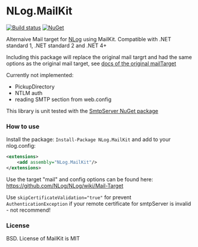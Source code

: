 # NLog.MailKit

[![Build status](https://ci.appveyor.com/api/projects/status/nuh3pkael8ltd4bq/branch/master?svg=true)](https://ci.appveyor.com/project/nlog/nlog-mailkit/branch/master)
[![NuGet](https://img.shields.io/nuget/v/NLog.MailKit.svg)](https://www.nuget.org/packages/NLog.MailKit)

Alternaive Mail target for [NLog](https://github.com/nlog/nlog) using MailKit. Compatible with .NET standard 1, .NET standard 2 and .NET 4+

Including this package will replace the original mail targrt and had the
same options as the original mail target, see [docs of the original mailTarget](https://github.com/NLog/NLog/wiki/Mail-Target)


Currently not implemented:

- PickupDirectory
- NTLM auth
- reading SMTP section from web.config

This library is unit tested with the [SmtpServer NuGet package](https://www.nuget.org/packages/SmtpServer/)


### How to use
Install the package: `Install-Package NLog.MailKit` and add to your nlog.config:

```xml
<extensions>
    <add assembly="NLog.MailKit"/>
</extensions>
```

Use the target "mail"
and config options can be found here: https://github.com/NLog/NLog/wiki/Mail-Target

Use `skipCertificateValidation="true"` for prevent `AuthenticationException` if your remote certificate for smtpServer is invalid - not recommend! 





### License
BSD. License of MailKit is MIT

